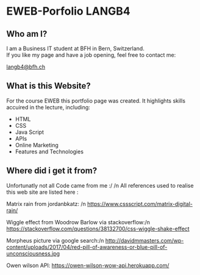 # EWEB-Porfolio LANGB4

## Who am I?

I am a Business IT student at BFH in Bern, Switzerland. <br>
If you like my page and have a job opening, feel free to contact me:

langb4@bfh.ch

## What is this Website?

For the course EWEB this portfolio page was created.
It highlights skills accuired in the lecture, including:

- HTML
- CSS
- Java Script
- APIs
- Online Marketing
- Features and Technologies

## Where did i get it from?

Unfortunatly not all Code came from me :/ /n
All references used to realise this web site are listed here :

Matrix rain from jordanbkatz: /n
https://www.cssscript.com/matrix-digital-rain/

Wiggle effect from Woodrow Barlow via stackoverflow:/n
https://stackoverflow.com/questions/38132700/css-wiggle-shake-effect

Morpheus picture via google search:/n
http://davidmmasters.com/wp-content/uploads/2017/04/red-pill-of-awareness-or-blue-pill-of-unconsciousness.jpg

Owen wilson API:
https://owen-wilson-wow-api.herokuapp.com/
